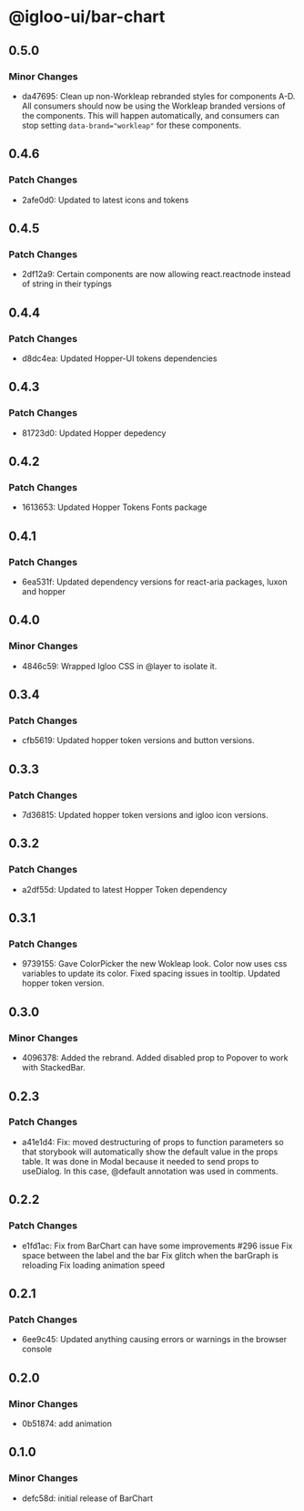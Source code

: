 # @igloo-ui/bar-chart

## 0.5.0

### Minor Changes

- da47695: Clean up non-Workleap rebranded styles for components A-D.
  All consumers should now be using the Workleap branded versions of the components. This will happen automatically, and consumers can stop setting `data-brand="workleap"` for these components.

## 0.4.6

### Patch Changes

- 2afe0d0: Updated to latest icons and tokens

## 0.4.5

### Patch Changes

- 2df12a9: Certain components are now allowing react.reactnode instead of string in their typings

## 0.4.4

### Patch Changes

- d8dc4ea: Updated Hopper-UI tokens dependencies

## 0.4.3

### Patch Changes

- 81723d0: Updated Hopper depedency

## 0.4.2

### Patch Changes

- 1613653: Updated Hopper Tokens Fonts package

## 0.4.1

### Patch Changes

- 6ea531f: Updated dependency versions for react-aria packages, luxon and hopper

## 0.4.0

### Minor Changes

- 4846c59: Wrapped Igloo CSS in @layer to isolate it.

## 0.3.4

### Patch Changes

- cfb5619: Updated hopper token versions and button versions.

## 0.3.3

### Patch Changes

- 7d36815: Updated hopper token versions and igloo icon versions.

## 0.3.2

### Patch Changes

- a2df55d: Updated to latest Hopper Token dependency

## 0.3.1

### Patch Changes

- 9739155: Gave ColorPicker the new Wokleap look. Color now uses css variables to update its color. Fixed spacing issues in tooltip. Updated hopper token version.

## 0.3.0

### Minor Changes

- 4096378: Added the rebrand. Added disabled prop to Popover to work with StackedBar.

## 0.2.3

### Patch Changes

- a41e1d4: Fix: moved destructuring of props to function parameters so that storybook will automatically show the default value in the props table. It was done in Modal because it needed to send props to useDialog. In this case, @default annotation was used in comments.

## 0.2.2

### Patch Changes

- e1fd1ac: Fix from BarChart can have some improvements #296 issue
  Fix space between the label and the bar
  Fix glitch when the barGraph is reloading
  Fix loading animation speed

## 0.2.1

### Patch Changes

- 6ee9c45: Updated anything causing errors or warnings in the browser console

## 0.2.0

### Minor Changes

- 0b51874: add animation

## 0.1.0

### Minor Changes

- defc58d: initial release of BarChart
